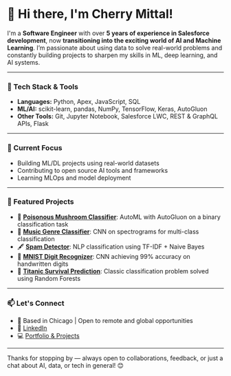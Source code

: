 
<!--
**cherry-mittal/cherry-mittal** is a ✨ _special_ ✨ repository because its `README.md` (this file) appears on your GitHub profile.

Here are some ideas to get you started:

- 🔭 I’m currently working on ...
- 🌱 I’m currently learning ...
- 👯 I’m looking to collaborate on ...
- 🤔 I’m looking for help with ...
- 💬 Ask me about ...
- 📫 How to reach me: ...
- 😄 Pronouns: ...
- ⚡ Fun fact: ...
-->

# 👋 Hi there, I'm Cherry Mittal!

I'm a **Software Engineer** with over **5 years of experience in Salesforce development**, now **transitioning into the exciting world of AI and Machine Learning**. I’m passionate about using data to solve real-world problems and constantly building projects to sharpen my skills in ML, deep learning, and AI systems.

---

### 🔧 Tech Stack & Tools
- **Languages:** Python, Apex, JavaScript, SQL  
- **ML/AI:** scikit-learn, pandas, NumPy, TensorFlow, Keras, AutoGluon  
- **Other Tools:** Git, Jupyter Notebook, Salesforce LWC, REST & GraphQL APIs, Flask  

---

### 🧠 Current Focus
- Building ML/DL projects using real-world datasets  
- Contributing to open source AI tools and frameworks  
- Learning MLOps and model deployment  

---

### 📌 Featured Projects
- 🐍 [**Poisonous Mushroom Classifier**](https://github.com/cherry-mittal/poisonous-mushrooms): AutoML with AutoGluon on a binary classification task  
- 🎵 [**Music Genre Classifier**](https://github.com/cherry-mittal/music-genre-classification): CNN on spectrograms for multi-class classification  
- 🖋️ [**Spam Detector**](https://github.com/cherry-mittal/spam-detector): NLP classification using TF-IDF + Naive Bayes  
- 🔢 [**MNIST Digit Recognizer**](https://github.com/cherry-mittal/mnist-digit-classification): CNN achieving 99% accuracy on handwritten digits  
- 🚢 [**Titanic Survival Prediction**](https://github.com/cherry-mittal/titanic-ml): Classic classification problem solved using Random Forests  

---

### 📫 Let's Connect
- 📍 Based in Chicago | Open to remote and global opportunities  
- 💼 [LinkedIn](https://www.linkedin.com/in/cherry-mittal/)  
- 💻 [Portfolio & Projects](https://github.com/cherry-mittal)

---

Thanks for stopping by — always open to collaborations, feedback, or just a chat about AI, data, or tech in general! 😊

